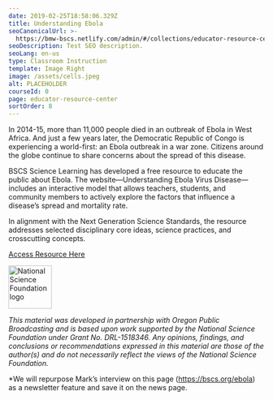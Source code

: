 ```yaml
---
date: 2019-02-25T18:58:06.329Z
title: Understanding Ebola
seoCanonicalUrl: >-
  https://bmw-bscs.netlify.com/admin/#/collections/educator-resource-center/understanding-ebola
seoDescription: Test SEO description.
seoLang: en-us
type: Classroom Instruction
template: Image Right
image: /assets/cells.jpeg
alt: PLACEHOLDER
courseId: 0
page: educator-resource-center
sortOrder: 8
---
```

In 2014-15, more than 11,000 people died in an outbreak of Ebola in West Africa. And just a few years later, the Democratic Republic of Congo is experiencing a world-first: an Ebola outbreak in a war zone. Citizens around the globe continue to share concerns about the spread of this disease. 

BSCS Science Learning has developed a free resource to educate the public about Ebola. The website—Understanding Ebola Virus Disease—includes an interactive model that allows teachers, students, and community members to actively explore the factors that influence a disease’s spread and mortality rate. 

In alignment with the Next Generation Science Standards, the resource addresses selected disciplinary core ideas, science practices, and crosscutting concepts. 

<a class="btn btn-outline-secondary" href="http://ebola.bscs.org/ /" target="_blank" rel="noopener noreferrer">Access Resource Here</a>

<div class="d-flex justify-content-center">
  <div class="p-2">
    <a href="https://www.nsf.gov" target="_blank" rel="noopener noreferrer">
      <img src="/assets/nsf_logo.svg" alt="National Science Foundation logo" style="height: 85px;">
    </a>
  </div>
  <p class="p-2" style="margin: 0;">

_This material was developed in partnership with Oregon Public Broadcasting and is based upon work supported by the National Science Foundation under_ _Grant No._ _DRL-1518346. Any opinions, findings, and conclusions or recommendations expressed in this material are those of the author(s) and do not necessarily reflect the views of the National Science Foundation._ 

\*We will repurpose Mark’s interview on this page (https://bscs.org/ebola) as a newsletter feature and save it on the news page.
